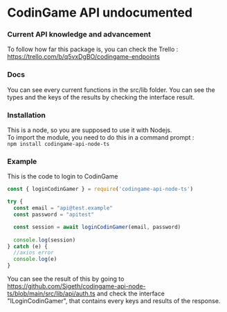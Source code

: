 # CodinGame API undocumented

### Current API knowledge and advancement
To follow how far this package is, you can check the Trello : https://trello.com/b/q5vxDgBO/codingame-endpoints

### Docs
You can see every current functions in the src/lib folder. You can see the types and the keys of the results by checking the interface result.

### Installation
This is a node, so you are supposed to use it with Nodejs.<br>
To import the module, you need to do this in a command prompt :<br>
`npm install codingame-api-node-ts`

### Example
This is the code to login to CodinGame

```js
const { loginCodinGamer } = require('codingame-api-node-ts')

try {
  const email = "api@test.example"
  const password = "apitest"

  const session = await loginCodinGamer(email, password)
  
  console.log(session)
} catch (e) {
  //axios error
  console.log(e)
}
```

You can see the result of this by going to https://github.com/Sigeth/codingame-api-node-ts/blob/main/src/lib/api/auth.ts and check the interface "ILoginCodinGamer", that contains every keys and results of the response.
